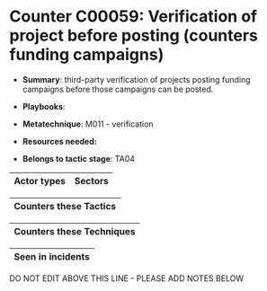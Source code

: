 # Counter C00059: Verification of project before posting (counters funding campaigns)

* **Summary**: third-party verification of projects posting funding campaigns before those campaigns can be posted. 

* **Playbooks**: 

* **Metatechnique**: M011 - verification

* **Resources needed:** 

* **Belongs to tactic stage**: TA04


| Actor types | Sectors |
| ----------- | ------- |



| Counters these Tactics |
| ---------------------- |



| Counters these Techniques |
| ------------------------- |



| Seen in incidents |
| ----------------- |


DO NOT EDIT ABOVE THIS LINE - PLEASE ADD NOTES BELOW
